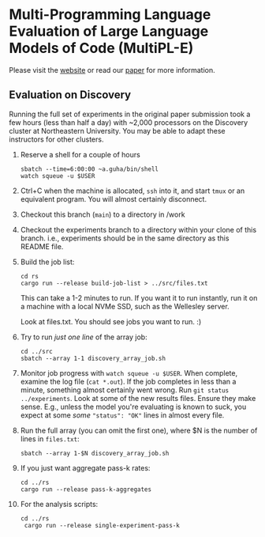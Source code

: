 # Multi-Programming Language Evaluation of Large Language Models of Code (MultiPL-E)

Please visit the [website](https://nuprl.github.io/MultiPL-E/) or read our [paper](https://arxiv.org/abs/2208.08227) for more information.

## Evaluation on Discovery

Running the full set of experiments in the original paper submission
took a few hours (less than half a day) with ~2,000 processors on
the Discovery cluster at Northeastern University. You may be able
to adapt these instructors for other clusters.

1. Reserve a shell for a couple of hours

   ```
   sbatch --time=6:00:00 ~a.guha/bin/shell
   watch squeue -u $USER
   ```

2. Ctrl+C when the machine is allocated, `ssh` into it, and start `tmux`
   or an equivalent program. You will almost certainly disconnect.

3. Checkout this branch (`main`) to a directory in /work

4. Checkout the experiments branch to a directory within your clone of this
   branch. i.e., experiments should be in the same directory as this README file.

5. Build the job list:

   ```
   cd rs
   cargo run --release build-job-list > ../src/files.txt
   ```

   This can take a 1-2 minutes to run. If you want it to run instantly, run it
   on a machine with a local NVMe SSD, such as the Wellesley server.

   Look at files.txt. You should see jobs you want to run. :)

6. Try to run *just one line* of the array job:

   ```
   cd ../src
   sbatch --array 1-1 discovery_array_job.sh
   ```

7. Monitor job progress with `watch squeue -u $USER`. When complete,
   examine the log file (`cat *.out`). If the job completes in less
   than a minute, something almost certainly went wrong. Run
   `git status ../experiments`. Look at some of the new results files.
   Ensure they make sense. E.g., unless the model you're evaluating is
   known to suck, you expect at some *some* `"status": "OK"` lines in
   almost every file.

8. Run the full array (you can omit the first one), where $N is the
   number of lines in `files.txt`:

   ```
   sbatch --array 1-$N discovery_array_job.sh
   ```

9. If you just want aggregate pass-k rates:

   ```
   cd ../rs
   cargo run --release pass-k-aggregates
   ```

10. For the analysis scripts:

    ```
    cd ../rs
     cargo run --release single-experiment-pass-k
    ```

